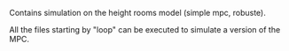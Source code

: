 Contains simulation on the height rooms model (simple mpc, robuste).

All the files starting by "loop" can be executed to simulate a version of the MPC.

